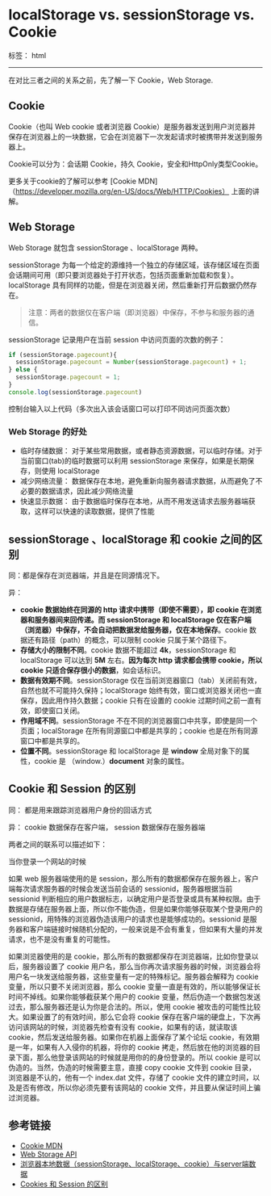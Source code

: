 ﻿# localStorage vs. sessionStorage vs. Cookie

标签： html

---

在对比三者之间的关系之前，先了解一下 Cookie，Web Storage.

## Cookie

Cookie（也叫 Web cookie 或者浏览器 Cookie）是服务器发送到用户浏览器并保存在浏览器上的一块数据，它会在浏览器下一次发起请求时被携带并发送到服务器上。

Cookie可以分为：会话期 Cookie，持久 Cookie，安全和HttpOnly类型Cookie。

更多关于cookie的了解可以参考 [Cookie MDN]（https://developer.mozilla.org/en-US/docs/Web/HTTP/Cookies） 上面的讲解。

## Web Storage

Web Storage 就包含 sessionStorage 、localStorage 两种。

sessionStorage 为每一个给定的源维持一个独立的存储区域，该存储区域在页面会话期间可用（即只要浏览器处于打开状态，包括页面重新加载和恢复）。
localStorage 具有同样的功能，但是在浏览器关闭，然后重新打开后数据仍然存在。

>注意：两者的数据仅在客户端（即浏览器）中保存，不参与和服务器的通信。

sessionStorage 记录用户在当前 session 中访问页面的次数的例子：

```js
if (sessionStorage.pagecount){
  sessionStorage.pagecount = Number(sessionStorage.pagecount) + 1;
} else {
  sessionStorage.pagecount = 1;
}
console.log(sessionStorage.pagecount)
```

控制台输入以上代码（多次出入该会话窗口可以打印不同访问页面次数）

### Web Storage 的好处

- 临时存储数据： 对于某些常用数据，或者静态资源数据，可以临时存储。对于当前窗口(tab)的临时数据可以利用 sessionStorage 来保存，如果是长期保存，则使用 localStorage
- 减少网络流量： 数据保存在本地，避免重新向服务器请求数据，从而避免了不必要的数据请求，因此减少网络流量
- 快速显示数据： 由于数据临时保存在本地，从而不用发送请求去服务器端获取，这样可以快速的读取数据，提供了性能

## sessionStorage 、localStorage 和 cookie 之间的区别

同：都是保存在浏览器端，并且是在同源情况下。

异：

- **cookie 数据始终在同源的 http 请求中携带（即使不需要），即 cookie 在浏览器和服务器间来回传递。而 sessionStorage 和 localStorage 仅在客户端（浏览器）中保存，不会自动把数据发给服务器，仅在本地保存**。cookie 数据还有路径（path）的概念，可以限制 cookie 只属于某个路径下。
- **存储大小的限制不同**。cookie 数据不能超过 **4k**，sessionStorage 和 localStorage 可以达到 **5M** 左右。**因为每次 http 请求都会携带 cookie，所以 cookie 只适合保存很小的数据**，如会话标识。
- **数据有效期不同**。sessionStorage 仅在当前浏览器窗口（tab）关闭前有效，自然也就不可能持久保持；localStorage 始终有效，窗口或浏览器关闭也一直保存，因此用作持久数据；cookie 只有在设置的 cookie 过期时间之前一直有效，即使窗口关闭。
- **作用域不同**。sessionStorage 不在不同的浏览器窗口中共享，即使是同一个页面；localStorage 在所有同源窗口中都是共享的；cookie 也是在所有同源窗口中都是共享的。
- **位置不同**。sessionStorage 和 localStorage 是 **window** 全局对象下的属性，cookie 是 （window.）**document** 对象的属性。

## Cookie 和 Session 的区别

同： 都是用来跟踪浏览器用户身份的回话方式

异： cookie 数据保存在客户端， session 数据保存在服务器端

两者之间的联系可以描述如下：

当你登录一个网站的时候

如果 web 服务器端使用的是 session，那么所有的数据都保存在服务器上，客户端每次请求服务器的时候会发送当前会话的 sessionid，服务器根据当前 sessionid 判断相应的用户数据标志，以确定用户是否登录或具有某种权限。由于数据是存储在服务器上面，所以你不能伪造，但是如果你能够获取某个登录用户的 sessionid，用特殊的浏览器伪造该用户的请求也是能够成功的。sessionid 是服务器和客户端链接时候随机分配的，一般来说是不会有重复，但如果有大量的并发请求，也不是没有重复的可能性。
 
如果浏览器使用的是 cookie，那么所有的数据都保存在浏览器端，比如你登录以后，服务器设置了 cookie 用户名，那么当你再次请求服务器的时候，浏览器会将用户名一块发送给服务器，这些变量有一定的特殊标记。服务器会解释为 cookie 变量，所以只要不关闭浏览器，那么 cookie 变量一直是有效的，所以能够保证长时间不掉线。如果你能够截获某个用户的 cookie 变量，然后伪造一个数据包发送过去，那么服务器还是认为你是合法的。所以，使用 cookie 被攻击的可能性比较大。如果设置了的有效时间，那么它会将 cookie 保存在客户端的硬盘上，下次再访问该网站的时候，浏览器先检查有没有 cookie，如果有的话，就读取该 cookie，然后发送给服务器。如果你在机器上面保存了某个论坛 cookie，有效期是一年，如果有人入侵你的机器，将你的  cookie 拷走，然后放在他的浏览器的目录下面，那么他登录该网站的时候就是用你的的身份登录的。所以 cookie 是可以伪造的。当然，伪造的时候需要主意，直接 copy cookie 文件到 cookie 目录，浏览器是不认的，他有一个 index.dat 文件，存储了 cookie 文件的建立时间，以及是否有修改，所以你必须先要有该网站的 cookie 文件，并且要从保证时间上骗过浏览器。




## 参考链接

- [Cookie MDN](https://developer.mozilla.org/en-US/docs/Web/HTTP/Cookies)
- [Web Storage API](https://developer.mozilla.org/en-US/docs/Web/API/Web_Storage_API)
- [浏览器本地数据（sessionStorage、localStorage、cookie）与server端数据  ](http://han.guokai.blog.163.com/blog/static/13671827120112694851799/)
- [Cookies 和 Session 的区别](http://blog.csdn.net/axin66ok/article/details/6175522)

